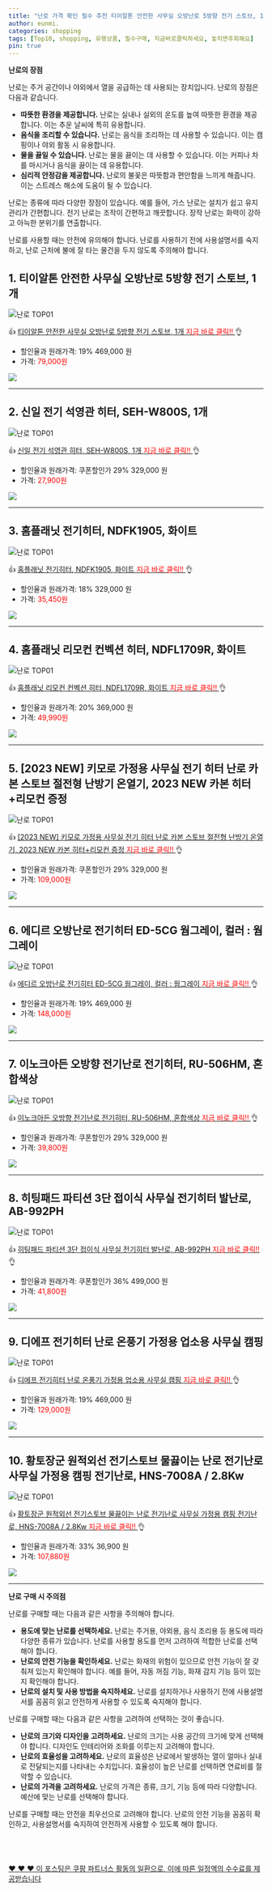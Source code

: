 ```yaml
---
title: "난로 가격 확인 필수 추천 티이알톤 안전한 사무실 오방난로 5방향 전기 스토브, 1개 비교 장점 구매가이드"
author: eunmi.
categories: shopping
tags: [Top10, shopping, 유행상품, 필수구매, 지금바로클릭하세요, 놓치면후회해요]
pin: true
---
```

**난로의 장점**

난로는 주거 공간이나 야외에서 열을 공급하는 데 사용되는 장치입니다. 난로의 장점은 다음과 같습니다.

* **따뜻한 환경을 제공합니다.** 난로는 실내나 실외의 온도를 높여 따뜻한 환경을 제공합니다. 이는 추운 날씨에 특히 유용합니다.
* **음식을 조리할 수 있습니다.** 난로는 음식을 조리하는 데 사용할 수 있습니다. 이는 캠핑이나 야외 활동 시 유용합니다.
* **물을 끓일 수 있습니다.** 난로는 물을 끓이는 데 사용할 수 있습니다. 이는 커피나 차를 마시거나 음식을 끓이는 데 유용합니다.
* **심리적 안정감을 제공합니다.** 난로의 불꽃은 따뜻함과 편안함을 느끼게 해줍니다. 이는 스트레스 해소에 도움이 될 수 있습니다.

난로는 종류에 따라 다양한 장점이 있습니다. 예를 들어, 가스 난로는 설치가 쉽고 유지 관리가 간편합니다. 전기 난로는 조작이 간편하고 깨끗합니다. 장작 난로는 화력이 강하고 아늑한 분위기를 연출합니다.

난로를 사용할 때는 안전에 유의해야 합니다. 난로를 사용하기 전에 사용설명서를 숙지하고, 난로 근처에 불에 잘 타는 물건을 두지 않도록 주의해야 합니다.

   

## 1. 티이알톤 안전한 사무실 오방난로 5방향 전기 스토브, 1개

![난로 TOP01](https://thumbnail10.coupangcdn.com/thumbnails/remote/230x230ex/image/vendor_inventory/dfcc/28654958333aa30c71978b1f96cf81f264fd07f8b75eff73fa845684bec7.jpg)


👍 [티이알톤 안전한 사무실 오방난로 5방향 전기 스토브, 1개 <font color=red> 지금 바로 클릭!! </font> ](https://link.coupang.com/re/AFFSDP?lptag=AF3617701&subid=GithubCoopas&pageKey=7567978980&traceid=V0-153&itemId=19952225951&vendorItemId=87051162471) 👌 


- 할인율과 원래가격: 19%  469,000   원
- 가격: <span style='color:red'>79,000원</span>

[![](/discount_price.png)](https://link.coupang.com/re/AFFSDP?lptag=AF3617701&subid=GithubCoopas&pageKey=7567978980&traceid=V0-153&itemId=19952225951&vendorItemId=87051162471)

---


   

## 2. 신일 전기 석영관 히터, SEH-W800S, 1개

![난로 TOP01](https://thumbnail6.coupangcdn.com/thumbnails/remote/230x230ex/image/retail/images/471766336271512-f02e7e35-9d7f-4c09-b490-9cd86988e711.jpg)


👍 [신일 전기 석영관 히터, SEH-W800S, 1개 <font color=red> 지금 바로 클릭!! </font> ](https://link.coupang.com/re/AFFSDP?lptag=AF3617701&subid=GithubCoopas&pageKey=804166&traceid=V0-153&itemId=3128965&vendorItemId=3003564160) 👌 


- 할인율과 원래가격: 쿠폰할인가 29%  329,000   원
- 가격: <span style='color:red'>27,900원</span>

[![](/discount_price.png)](https://link.coupang.com/re/AFFSDP?lptag=AF3617701&subid=GithubCoopas&pageKey=804166&traceid=V0-153&itemId=3128965&vendorItemId=3003564160)

---


   

## 3. 홈플래닛 전기히터, NDFK1905, 화이트

![난로 TOP01](https://thumbnail7.coupangcdn.com/thumbnails/remote/230x230ex/image/retail/images/2915110721158978-3262273a-24cf-4ad7-aeea-4c8b1ae11f22.jpg)


👍 [홈플래닛 전기히터, NDFK1905, 화이트 <font color=red> 지금 바로 클릭!! </font> ](https://link.coupang.com/re/AFFSDP?lptag=AF3617701&subid=GithubCoopas&pageKey=5885162592&traceid=V0-153&itemId=10333011832&vendorItemId=77615227010) 👌 


- 할인율과 원래가격: 18%  329,000   원
- 가격: <span style='color:red'>35,450원</span>

[![](/discount_price.png)](https://link.coupang.com/re/AFFSDP?lptag=AF3617701&subid=GithubCoopas&pageKey=5885162592&traceid=V0-153&itemId=10333011832&vendorItemId=77615227010)

---


   

## 4. 홈플래닛 리모컨 컨벡션 히터, NDFL1709R, 화이트

![난로 TOP01](https://thumbnail7.coupangcdn.com/thumbnails/remote/230x230ex/image/retail/images/4263455229786188-38839181-a2b0-4095-b618-d1aa9b743c9d.jpg)


👍 [홈플래닛 리모컨 컨벡션 히터, NDFL1709R, 화이트 <font color=red> 지금 바로 클릭!! </font> ](https://link.coupang.com/re/AFFSDP?lptag=AF3617701&subid=GithubCoopas&pageKey=6079713270&traceid=V0-153&itemId=11263804258&vendorItemId=78540732876) 👌 


- 할인율과 원래가격: 20%  369,000   원
- 가격: <span style='color:red'>49,990원</span>

[![](/discount_price.png)](https://link.coupang.com/re/AFFSDP?lptag=AF3617701&subid=GithubCoopas&pageKey=6079713270&traceid=V0-153&itemId=11263804258&vendorItemId=78540732876)

---


   

## 5. [2023 NEW] 키모로 가정용 사무실 전기 히터 난로 카본 스토브 절전형 난방기 온열기, 2023 NEW 카본 히터+리모컨 증정

![난로 TOP01](https://thumbnail7.coupangcdn.com/thumbnails/remote/230x230ex/image/vendor_inventory/7da6/4f9f069781fc37605a1cc0017d0a2a66d9c2ee98ece71e678a0ae7d9390e.jpg)


👍 [[2023 NEW] 키모로 가정용 사무실 전기 히터 난로 카본 스토브 절전형 난방기 온열기, 2023 NEW 카본 히터+리모컨 증정 <font color=red> 지금 바로 클릭!! </font> ](https://link.coupang.com/re/AFFSDP?lptag=AF3617701&subid=GithubCoopas&pageKey=7648330514&traceid=V0-153&itemId=20343203242&vendorItemId=83791216531) 👌 


- 할인율과 원래가격: 쿠폰할인가 29%  329,000   원
- 가격: <span style='color:red'>109,000원</span>

[![](/discount_price.png)](https://link.coupang.com/re/AFFSDP?lptag=AF3617701&subid=GithubCoopas&pageKey=7648330514&traceid=V0-153&itemId=20343203242&vendorItemId=83791216531)

---


   

## 6. 에디르 오방난로 전기히터 ED-5CG 웜그레이, 컬러 : 웜그레이

![난로 TOP01](https://thumbnail8.coupangcdn.com/thumbnails/remote/230x230ex/image/vendor_inventory/166f/7938a77c40c0702da6072f4624310eb0b3673915a6b4d137b546d4356c5d.jpg)


👍 [에디르 오방난로 전기히터 ED-5CG 웜그레이, 컬러 : 웜그레이 <font color=red> 지금 바로 클릭!! </font> ](https://link.coupang.com/re/AFFSDP?lptag=AF3617701&subid=GithubCoopas&pageKey=7648259389&traceid=V0-153&itemId=20342835524&vendorItemId=87441012836) 👌 


- 할인율과 원래가격: 19%  469,000   원
- 가격: <span style='color:red'>148,000원</span>

[![](/discount_price.png)](https://link.coupang.com/re/AFFSDP?lptag=AF3617701&subid=GithubCoopas&pageKey=7648259389&traceid=V0-153&itemId=20342835524&vendorItemId=87441012836)

---


   

## 7. 이노크아든 오방향 전기난로 전기히터, RU-506HM, 혼합색상

![난로 TOP01](https://thumbnail9.coupangcdn.com/thumbnails/remote/230x230ex/image/retail/images/2969385530153570-05e1fcde-47a6-4c5d-b03b-13e82cb140cc.jpg)


👍 [이노크아든 오방향 전기난로 전기히터, RU-506HM, 혼합색상 <font color=red> 지금 바로 클릭!! </font> ](https://link.coupang.com/re/AFFSDP?lptag=AF3617701&subid=GithubCoopas&pageKey=1316618258&traceid=V0-153&itemId=2335704190&vendorItemId=70332340967) 👌 


- 할인율과 원래가격: 쿠폰할인가 29%  329,000   원
- 가격: <span style='color:red'>39,800원</span>

[![](/discount_price.png)](https://link.coupang.com/re/AFFSDP?lptag=AF3617701&subid=GithubCoopas&pageKey=1316618258&traceid=V0-153&itemId=2335704190&vendorItemId=70332340967)

---


   

## 8. 히팅패드 파티션 3단 접이식 사무실 전기히터 발난로, AB-992PH

![난로 TOP01](https://thumbnail10.coupangcdn.com/thumbnails/remote/230x230ex/image/vendor_inventory/acc9/9d5ddf4123a023b980883696a64f2b30e0b742c0656318f4e6feaea2be8d.jpg)


👍 [히팅패드 파티션 3단 접이식 사무실 전기히터 발난로, AB-992PH <font color=red> 지금 바로 클릭!! </font> ](https://link.coupang.com/re/AFFSDP?lptag=AF3617701&subid=GithubCoopas&pageKey=6774858421&traceid=V0-153&itemId=15916553673&vendorItemId=83123971836) 👌 


- 할인율과 원래가격: 쿠폰할인가 36%  499,000   원
- 가격: <span style='color:red'>41,800원</span>

[![](/discount_price.png)](https://link.coupang.com/re/AFFSDP?lptag=AF3617701&subid=GithubCoopas&pageKey=6774858421&traceid=V0-153&itemId=15916553673&vendorItemId=83123971836)

---


   

## 9. 디에프 전기히터 난로 온풍기 가정용 업소용 사무실 캠핑

![난로 TOP01](https://thumbnail10.coupangcdn.com/thumbnails/remote/230x230ex/image/vendor_inventory/5364/e46cc11dc4677f8db56b5a07011db72be23a9069315ce2982b736c5c460b.jpg)


👍 [디에프 전기히터 난로 온풍기 가정용 업소용 사무실 캠핑 <font color=red> 지금 바로 클릭!! </font> ](https://link.coupang.com/re/AFFSDP?lptag=AF3617701&subid=GithubCoopas&pageKey=7643267956&traceid=V0-153&itemId=20315854975&vendorItemId=87362125632) 👌 


- 할인율과 원래가격: 19%  469,000   원
- 가격: <span style='color:red'>129,000원</span>

[![](/discount_price.png)](https://link.coupang.com/re/AFFSDP?lptag=AF3617701&subid=GithubCoopas&pageKey=7643267956&traceid=V0-153&itemId=20315854975&vendorItemId=87362125632)

---


   

## 10. 황토장군 원적외선 전기스토브 물끓이는 난로 전기난로 사무실 가정용 캠핑 전기난로, HNS-7008A / 2.8Kw

![난로 TOP01](https://thumbnail10.coupangcdn.com/thumbnails/remote/230x230ex/image/vendor_inventory/fd68/20544d7733c7ab1a2916bb362a94af1e0db7944575d05a741b0ddd89cfa2.jpg)


👍 [황토장군 원적외선 전기스토브 물끓이는 난로 전기난로 사무실 가정용 캠핑 전기난로, HNS-7008A / 2.8Kw <font color=red> 지금 바로 클릭!! </font> ](https://link.coupang.com/re/AFFSDP?lptag=AF3617701&subid=GithubCoopas&pageKey=6890294231&traceid=V0-153&itemId=16539871386&vendorItemId=83724979459) 👌 


- 할인율과 원래가격: 33%  36,900   원
- 가격: <span style='color:red'>107,880원</span>

[![](/discount_price.png)](https://link.coupang.com/re/AFFSDP?lptag=AF3617701&subid=GithubCoopas&pageKey=6890294231&traceid=V0-153&itemId=16539871386&vendorItemId=83724979459)

---
**난로 구매 시 주의점**

난로를 구매할 때는 다음과 같은 사항을 주의해야 합니다.

* **용도에 맞는 난로를 선택하세요.** 난로는 주거용, 야외용, 음식 조리용 등 용도에 따라 다양한 종류가 있습니다. 난로를 사용할 용도를 먼저 고려하여 적합한 난로를 선택해야 합니다.
* **난로의 안전 기능을 확인하세요.** 난로는 화재의 위험이 있으므로 안전 기능이 잘 갖춰져 있는지 확인해야 합니다. 예를 들어, 자동 꺼짐 기능, 화재 감지 기능 등이 있는지 확인해야 합니다.
* **난로의 설치 및 사용 방법을 숙지하세요.** 난로를 설치하거나 사용하기 전에 사용설명서를 꼼꼼히 읽고 안전하게 사용할 수 있도록 숙지해야 합니다.

난로를 구매할 때는 다음과 같은 사항을 고려하여 선택하는 것이 좋습니다.

* **난로의 크기와 디자인을 고려하세요.** 난로의 크기는 사용 공간의 크기에 맞게 선택해야 합니다. 디자인도 인테리어와 조화를 이루는지 고려해야 합니다.
* **난로의 효율성을 고려하세요.** 난로의 효율성은 난로에서 발생하는 열이 얼마나 실내로 전달되는지를 나타내는 수치입니다. 효율성이 높은 난로를 선택하면 연료비를 절약할 수 있습니다.
* **난로의 가격을 고려하세요.** 난로의 가격은 종류, 크기, 기능 등에 따라 다양합니다. 예산에 맞는 난로를 선택해야 합니다.

난로를 구매할 때는 안전을 최우선으로 고려해야 합니다. 난로의 안전 기능을 꼼꼼히 확인하고, 사용설명서를 숙지하여 안전하게 사용할 수 있도록 해야 합니다.<br><br><br><br><br> [ ❤ ❤ ❤ 이 포스팅은 쿠팡 파트너스 활동의 일환으로, 이에 따른 일정액의 수수료를 제공받습니다](https://link.coupang.com/a/bcEFyh)